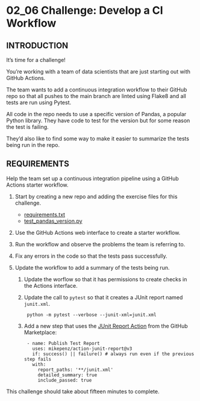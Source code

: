 # 02_06 Challenge: Develop a CI Workflow

## INTRODUCTION
It’s time for a challenge!

You’re working with a team of data scientists that are just starting out with GitHub Actions.

The team wants to add a continuous integration workflow to their GitHub repo so that all pushes to the main branch are linted using Flake8 and all tests are run using Pytest.

All code in the repo needs to use a specific version of Pandas, a popular Python library. They have code to test for the version but for some reason the test is failing.

They’d also like to find some way to make it easier to summarize the tests being run in the repo.

## REQUIREMENTS
Help the team set up a continuous integration pipeline using a GitHub Actions starter workflow.

1. Start by creating a new repo and adding the exercise files for this challenge.

    - [requirements.txt](./requirements.txt)
    - [test_pandas_version.py](./test_pandas_version.py)

1. Use the GitHub Actions web interface to create a starter workflow.
1. Run the workflow and observe the problems the team is referring to.
1. Fix any errors in the code so that the tests pass successfully.
1. Update the workflow to add a summary of the tests being run. 
    1. Update the worflow so that it has permissions to create checks in the Actions interface.  
    1. Update the call to `pytest` so that it creates a JUnit report named `junit.xml`.
        
            python -m pytest --verbose --junit-xml=junit.xml
            
    1. Add a new step that uses the [JUnit Report Action](https://github.com/marketplace/actions/junit-report-action) from the GitHub Marketplace:

            - name: Publish Test Report
              uses: mikepenz/action-junit-report@v3
              if: success() || failure() # always run even if the previous step fails
              with:
                report_paths: '**/junit.xml'
                detailed_summary: true
                include_passed: true

This challenge should take about fifteen minutes to complete.

